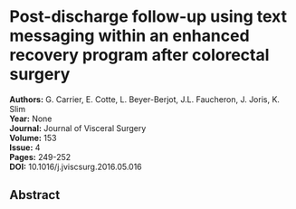 # Post-discharge follow-up using text messaging within an enhanced recovery program after colorectal surgery

**Authors:** G. Carrier, E. Cotte, L. Beyer-Berjot, J.L. Faucheron, J. Joris, K. Slim  
**Year:** None  
**Journal:** Journal of Visceral Surgery  
**Volume:** 153  
**Issue:** 4  
**Pages:** 249-252  
**DOI:** 10.1016/j.jviscsurg.2016.05.016  

## Abstract


